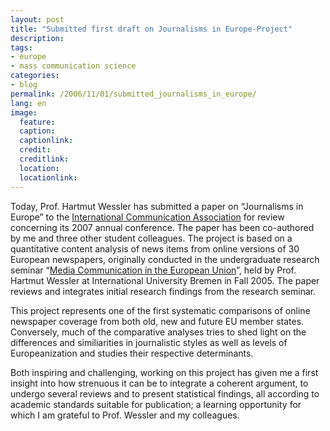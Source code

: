 ```yaml
---
layout: post
title: "Submitted first draft on Journalisms in Europe-Project"
description:
tags:
- europe
- mass communication science
categories:
- blog
permalink: /2006/11/01/submitted_journalisms_in_europe/
lang: en
image:
  feature:
  caption: 
  captionlink: 
  credit: 
  creditlink: 
  location: 
  locationlink:
---
```


Today, Prof. Hartmut Wessler has submitted a paper on “Journalisms in Europe” to the [International Communication Association](http://www.icahdq.org/) for review concerning its 2007 annual conference. 
The paper has been co-authored by me and three other student colleagues. 
The project is based on a quantitative content analysis of news items from online versions of 30 European newspapers, originally conducted in the undergraduate research seminar “[Media Communication in the European Union](http://www.jacobs-university.de/academics/courses/Fall_2005/SHSS/960101_1/)”, held by Prof. Hartmut Wessler at International University Bremen in Fall 2005. 
The paper reviews and integrates initial research findings from the research seminar.

This project represents one of the first systematic comparisons of online newspaper coverage from both old, new and future EU member states. 
Conversely, much of the comparative analyses tries to shed light on the differences and similiarities in journalistic styles as well as levels of Europeanization and studies their respective determinants.

Both inspiring and challenging, working on this project has given me a first insight into how strenuous it can be to integrate a coherent argument, to undergo several reviews and to present statistical findings, all according to academic standards suitable for publication; a learning opportunity for which I am grateful to Prof. Wessler and my colleagues.